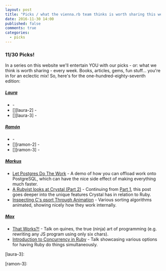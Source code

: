 ```yaml
---
layout: post
title: "Picks / what the vienna.rb team thinks is worth sharing this week"
date: 2016-11-30 14:00
published: false
comments: true
categories:
  - picks
---
```


### 11/30 Picks!

In a series on this website we'll entertain YOU with our picks - or: what we think is worth sharing - every week.
Books, articles, gems, fun stuff... you're in for an eclectic mix! So, here's for the one-hundred-eighty-seventh edition:


##### [Laura][laura]
- [][laura-1] -
- [][laura-2] -
- [][laura-3] -

##### [Ramón][ramon]
- [][ramon-1] -
- [][ramon-2] -
- [][ramon-3] -

##### [Markus][markus]
- [Let Postgres Do The Work][markus-1] - A demo of how you can offload work onto PostgreSQL, which can have the nice side effect of making everything much faster.
- [A Rubyist looks at Crystal (Part 2)][markus-2] - Continuing from [Part 1][crystal-part-1], this post goes deeper into the unique features Crystal has in relation to Ruby.
- [Inspecting C's qsort Through Animation][markus-3] - Various sorting algorithms animated, showing nicely how they work internally.

##### [Max][max]
- [That Works?!][max-1] - Talk on quines, the true (ninja) art of programming (e.g. rewriting any JS program using only six chars).
- [Introduction to Concurrency in Ruby][max-2] - Talk showcasing various options for having Ruby do things simultaneously.



[laura]: https://www.twitter.com/alicetragedy
[laura-1]:
[laura-2]:
[laura-3]:

[ramon]: https://twitter.com/senorhuidobro
[ramon-1]:
[ramon-2]:
[ramon-3]:

[markus]: https://twitter.com/nuclearsquid
[markus-1]: http://sorentwo.com/2013/12/30/let-postgres-do-the-work.html
[markus-2]: https://citizen428.net/a-rubyist-looks-at-crystal-part-2-396d10257b54
[crystal-part-1]: https://citizen428.net/a-rubyist-looks-at-crystal-part-1-86a9284c936e
[markus-3]: http://nullprogram.com/blog/2016/09/05/

[max]: https://www.twitter.com/klappradla
[max-1]: https://confreaks.tv/videos/rubyconf2016-that-works-quines-and-other-delightfully-useless-programs
[max-2]: https://www.youtube.com/watch?v=5AxtY4dfuwc
